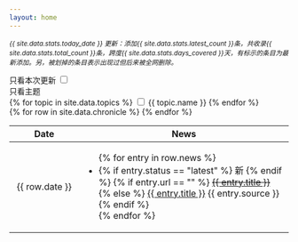```yaml
---
layout: home
---
```


<p class="update-info">
<small>
<i>
{{ site.data.stats.today_date }} 更新：添加{{ site.data.stats.latest_count }}条，共收录{{ site.data.stats.total_count }}条，跨度{{ site.data.stats.days_covered }}天，有标示的条目为最新添加。另，被划掉的条目表示出现过但后来被全网删除。
</i>
</small>
</p>

<div class="container pb-4">
  <div class="row">
    <div class="col">
        只看本次更新 <input id="toggle-latest" type="checkbox" data-toggle="toggle" data-onstyle="outline-primary" data-offstyle="outline-secondary" data-size="small" >
    </div>
    <div class="col old">
        <span class="inline">只看主题</span>
        <div class="btn-group-sm btn-group-toggle old pull-left" data-toggle="buttons" id="theme-checkbox">
            {% for topic in site.data.topics %}
            <label class="btn btn-secondary">
                <input type="checkbox" name="theme-checkbox" autocomplete="off" class="theme-checkbox" value="{{ topic.value }}"> {{ topic.name }}
            </label>
            {% endfor %}
        </div>
    </div>
  </div>
</div>

<table class="table table-sm">
<colgroup>
    <col width="25%" />
    <col width="75%" />
</colgroup>
<thead>
    <tr class="header text-center">
        <th>Date</th>
        <th>News</th>
    </tr>
</thead>
<tbody>
    {% for row in site.data.chronicle %}
    <tr class="{{ row.status }} {{ row.topics | join: " " }}">
        <td style="text-align: center; vertical-align: middle;">{{ row.date }}</td>
        <td>
            <ul class="list-unstyled">
                {% for entry in row.news %}
                <li class="{{ entry.status }} {{ entry.topics | join: " " }}">
                    <div class="news-entry">
                        {% if entry.status == "latest" %}
                            <span class="badge badge-pill badge-danger latest-badge">新</span>
                        {% endif %}
                        {% if entry.url == "" %}
                            <a href="{% link 404.md %}"><del>{{ entry.title }}</del></a>
                        {% else %}
                            <a href="{{ entry.url }}" target="_blank">{{ entry.title }}</a> <span class="badge badge-secondary">{{ entry.source }}</span>
                        {% endif %}
                    </div>
                </li>
                {% endfor %}
            </ul>
        </td>
    </tr>
    {% endfor %}
</tbody>
</table>
